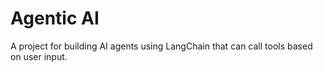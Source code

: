 # Agentic AI

A project for building AI agents using LangChain that can call tools based on user input.
